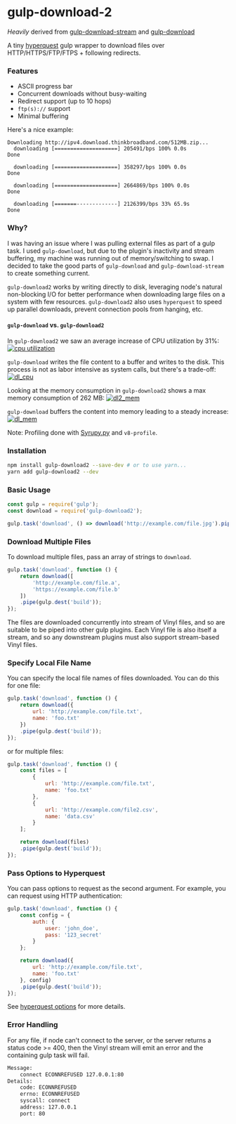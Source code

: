 gulp-download-2
===============

_Heavily_ derived from [gulp-download-stream](https://github.com/michalc/gulp-download-stream) and [gulp-download](https://github.com/Metrime/gulp-download)

A tiny [hyperquest](https://github.com/substack/hyperquest) gulp wrapper to download files over HTTP/HTTPS/FTP/FTPS + following redirects.

### Features
* ASCII progress bar
* Concurrent downloads without busy-waiting
* Redirect support (up to 10 hops)
* `ftp(s)://` support
* Minimal buffering

Here's a nice example:

```
Downloading http://ipv4.download.thinkbroadband.com/512MB.zip...
  downloading [====================] 205491/bps 100% 0.0s
Done

  downloading [====================] 358297/bps 100% 0.0s
Done

  downloading [====================] 2664869/bps 100% 0.0s
Done

  downloading [=======-------------] 2126399/bps 33% 65.9s
Done

```

### Why?
I was having an issue where I was pulling external files as part of a gulp task. I used `gulp-download`, but due to the plugin's inactivity and stream buffering, my machine was running out of memory/switching to swap. I decided to take the good parts of `gulp-download` and `gulp-download-stream` to create something current.

`gulp-download2` works by writing directly to disk, leveraging node's natural non-blocking I/O for better performance when downloading large files on a system with few resources. `gulp-download2` also uses `hyperquest` to speed up parallel downloads, prevent connection pools from hanging, etc.

#### `gulp-download` vs. `gulp-download2`
In `gulp-download2` we saw an average increase of CPU utilization by 31%:
[![cpu utilization](https://preview.ibb.co/jmWC9k/dl2_cpu.png)](https://plot.ly/~djtthompson/20/)

`gulp-download` writes the file content to a buffer and writes to the disk. This process is not as labor intensive as system calls, but there's a trade-off:
[![dl_cpu](https://preview.ibb.co/fWqTh5/dl_cpu.png)](https://plot.ly/~djtthompson/22/)

Looking at the memory consumption in `gulp-download2` shows a max memory consumption of 262 MB:
[![dl2_mem](https://preview.ibb.co/eexVvQ/dl2_mem.png)](https://plot.ly/~djtthompson/21/)

`gulp-download` buffers the content into memory leading to a steady increase:
[![dl_mem](https://preview.ibb.co/hib125/dl_mem.png)](https://plot.ly/~djtthompson/23/)

Note: Profiling done with [Syrupy.py](https://github.com/jeetsukumaran/Syrupy) and `v8-profile`.

### Installation

```bash
npm install gulp-download2 --save-dev # or to use yarn...
yarn add gulp-download2 --dev
```

### Basic Usage

```js
const gulp = require('gulp');
const download = require('gulp-download2');

gulp.task('download', () => download('http://example.com/file.jpg').pipe(gulp.dest('build')));
```

### Download Multiple Files

To download multiple files, pass an array of strings to `download`.

```js
gulp.task('download', function () {
	return download([
		'http://example.com/file.a',
		'https://example.com/file.b'
	])
	.pipe(gulp.dest('build'));
});
```

The files are downloaded concurrently into stream of Vinyl files, and so are suitable to be piped into other gulp plugins. Each Vinyl file is also itself a stream, and so any downstream plugins must also support stream-based Vinyl files.

### Specify Local File Name

You can specify the local file names of files downloaded. You can do this for one file:

```js
gulp.task('download', function () {
	return download({
	    url: 'http://example.com/file.txt',
	    name: 'foo.txt'
	})
	.pipe(gulp.dest('build'));
});
```

or for multiple files:

```js
gulp.task('download', function () {
	const files = [
		{
            url: 'http://example.com/file.txt',
            name: 'foo.txt'
        },
        {
        	url: 'http://example.com/file2.csv',
        	name: 'data.csv'
        }
	];

	return download(files)
	.pipe(gulp.dest('build'));
});
```
### Pass Options to Hyperquest

You can pass options to request as the second argument. For example, you can request using HTTP authentication:

```js
gulp.task('download', function () {
	const config = {
		auth: {
			user: 'john_doe',
			pass: '123_secret'
		}
	};

	return download({
	    url: 'http://example.com/file.txt',
	    name: 'foo.txt'
	}, config)
	.pipe(gulp.dest('build'));
});
```

See [hyperquest options](https://github.com/substack/hyperquest) for more details.

### Error Handling
For any file, if node can't connect to the server, or the server returns a status code >= 400, then the Vinyl stream will emit an error and the containing gulp task will fail.

```bash
Message:
    connect ECONNREFUSED 127.0.0.1:80
Details:
    code: ECONNREFUSED
    errno: ECONNREFUSED
    syscall: connect
    address: 127.0.0.1
    port: 80
```
